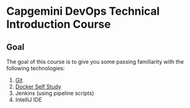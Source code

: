 # Capgemini DevOps Technical Introduction Course

## Goal

The goal of this course is to give you some passing familiarity with the 
following technologies:

1. [Git](git.md)
2. [Docker Self Study](docker-self-study-guide.md)
3. Jenkins (using pipeline scripts)
4. IntelliJ IDE